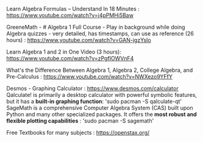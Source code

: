 Learn Algebra Formulas – Understand In 18 Minutes : 
 https://www.youtube.com/watch?v=j4pPMHi5Baw
 
GreeneMath - # Algebra 1 Full Course - Play in background while doing Algebra quizzes - very detailed, has timestamps, can use as reference (26 hours) :
https://www.youtube.com/watch?v=GAN-jgzYsIo

Learn Algebra 1 and 2 in One Video (3 hours):
https://www.youtube.com/watch?v=zPgfIOWVnF4

What's the Difference Between Algebra 1, Algebra 2, College Algebra, and Pre-Calculus :
https://www.youtube.com/watch?v=NWXezo9YFfY

Desmos - Graphing Calculator :
https://www.desmos.com/calculator
Qalculate! is primarily a desktop calculator with powerful symbolic features, but it has a **built-in graphing function**: 
'sudo pacman -S qalculate-qt'
SageMath is a comprehensive Computer Algebra System (CAS) built upon Python and many other specialized packages. It offers the **most robust and flexible plotting capabilities** :
'sudo pacman -S sagemath'

Free Textbooks for many subjects :
https://openstax.org/